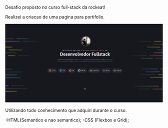 Desafio proposto no curso full-stack da rockeat!

Realizei a criacao de uma pagina para portifolio.

![alt text](image.png)

Utilizando todo conhecimento que adquiri durante o curso.

-HTML(Semantico e nao semantico);
-CSS (Flexbox e Grid);